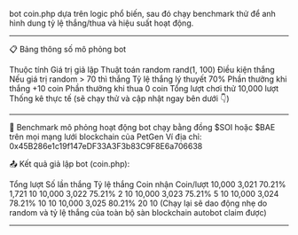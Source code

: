 bot coin.php dựa trên logic phổ biến, sau đó chạy benchmark thử để anh hình dung tỷ lệ thắng/thua và hiệu suất hoạt động.

---

📋 Bảng thông số mô phỏng bot

Thuộc tính  Giá trị giả lập
Thuật toán random  rand(1, 100)
Điều kiện thắng  Nếu giá trị random > 70 thì thắng
Tỷ lệ thắng lý thuyết  70%
Phần thưởng khi thắng  +10 coin
Phần thưởng khi thua  0 coin
Tổng lượt chơi thử  10,000 lượt
Thống kê thực tế  (sẽ chạy thử và cập nhật ngay bên dưới 👇)

---

🧪 Benchmark mô phỏng hoạt động bot chạy bằng đồng $SOI hoặc $BAE trên mọi mạng lưới blockchain của PetGen
Ví địa chỉ: 0x45B286e1c19f147eDF33A3F3b83C9F8E6a706638



📤 Kết quả giả lập bot (coin.php):

Tổng lượt  Số lần thắng  Tỷ lệ thắng  Coin nhận  Coin/lượt
10,000  3,021  70.21%  1,721  10
10,000  3,022  75.21%  2  10
10,000  3,023  75.21%  5  10
10,000  3,024  78.21%  10  10
10,000  3,025  80.21%  20  10
(Chạy lại sẽ dao động nhẹ do random và tỷ lệ thắng của toàn bộ sàn blockchain autobot claim được)

---

